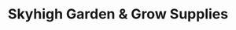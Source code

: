 ---
title: "Skyhigh Garden & Grow Supplies"
url: /canyonville/skyhigh-garden-and-grow-supplies/
shop: garden centre
---
